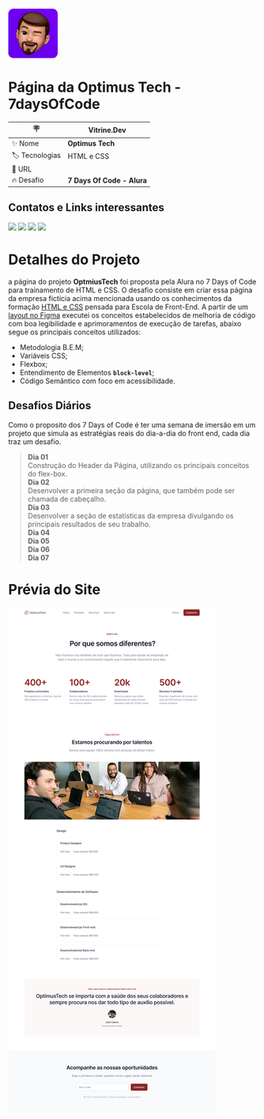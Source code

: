 <img src="./img/pedro_memoji.png" width="100px" alt="logo memoji da página"><br>

# **Página da Optimus Tech - 7daysOfCode**

| :placard: | Vitrine.Dev |     
| -------------  | --- |
| :sparkles: Nome        | **Optimus Tech**
| :label: Tecnologias | HTML e CSS
| :rocket: URL         | 
| :fire: Desafio     | **7 Days Of Code - Alura**

 ## **Contatos e Links interessantes**
 <div>
   <a href="mailto:pedro.viniciusacm@gmail.com" target="_blank"><img src="https://img.shields.io/badge/Gmail-D14836?style=for-the-badge&logo=gmail&logoColor=white"></a>
   <a href="https://wa.me/5581992874343" target="blank"><img src="https://img.shields.io/badge/WhatsApp-25D366?style=for-the-badge&logo=whatsapp&logoColor=white"></a>
   <a href="https://www.behance.net/pedrofelixg" target="_blank"><img src="https://img.shields.io/badge/-Behance-blue?style=for-the-badge&logo=behance&logoColor=white"></a>
   <a href="www.linkedin.com/in/pedrofelixgonçalves" target="_blank"><img src="https://img.shields.io/badge/LinkedIn-0077B5?style=for-the-badge&logo=linkedin&logoColor=white"></a>
 </div>

# **Detalhes do Projeto**
a página do projeto **OptmiusTech** foi proposta pela Alura no 7 Days of Code para trainamento de HTML e CSS. O desafio consiste em criar essa página da empresa fictícia acima mencionada usando os conhecimentos da formação [HTML e CSS](https://cursos.alura.com.br/formacao-html-e-css) pensada para Escola de Front-End. A partir de um [layout no Figma](https://www.figma.com/file/mm3MLozvUDGhDRTxSLlGL5/7daysOfCode-HTML-CSS?node-id=0%3A9878&t=eo0FTCbyZEmA9eT8-0) executei os conceitos estabelecidos de melhoria de código com boa legibilidade e aprimoramentos de execução de tarefas, abaixo segue os principais conceitos utilizados:
- Metodologia B.E.M;
- Variáveis CSS;
- Flexbox;
- Entendimento de Elementos **```block-level```**;
- Código Semântico com foco em acessibilidade.

## **Desafios Diários**
Como o proposito dos 7 Days of Code é ter uma semana de imersão em um projeto que simula as estratégias reais do dia-a-dia do front end, cada dia traz um desafio.<br>

> **Dia 01**<br> Construção do Header da Página, utilizando os principais conceitos do flex-box.<br>
> **Dia 02**<br> Desenvolver a primeira seção da página, que também pode ser chamada de cabeçalho. <br>
> **Dia 03**<br> Desenvolver a seção de estatísticas da empresa divulgando os principais resultados de seu trabalho.<br>
> **Dia 04**<br>
> **Dia 05**<br>
> **Dia 06**<br>
> **Dia 07**<br>

# **Prévia do Site**
![imagem prévia do site](./img/DesktopPreview.png#vitrinedev)